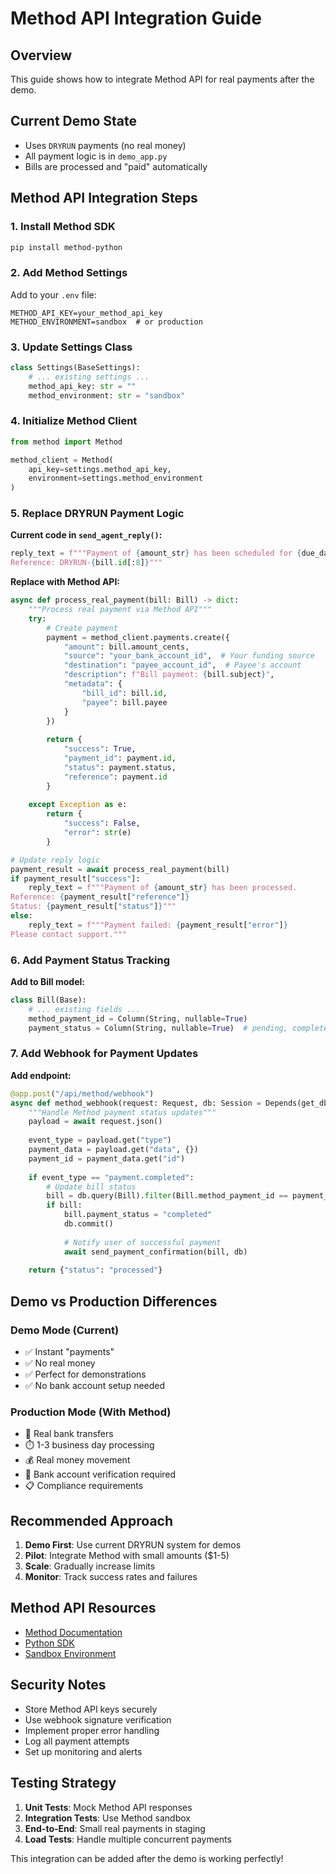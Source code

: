 # Method API Integration Guide

## Overview
This guide shows how to integrate Method API for real payments after the demo.

## Current Demo State
- Uses `DRYRUN` payments (no real money)
- All payment logic is in `demo_app.py`
- Bills are processed and "paid" automatically

## Method API Integration Steps

### 1. Install Method SDK
```bash
pip install method-python
```

### 2. Add Method Settings
Add to your `.env` file:
```env
METHOD_API_KEY=your_method_api_key
METHOD_ENVIRONMENT=sandbox  # or production
```

### 3. Update Settings Class
```python
class Settings(BaseSettings):
    # ... existing settings ...
    method_api_key: str = ""
    method_environment: str = "sandbox"
```

### 4. Initialize Method Client
```python
from method import Method

method_client = Method(
    api_key=settings.method_api_key,
    environment=settings.method_environment
)
```

### 5. Replace DRYRUN Payment Logic

**Current code in `send_agent_reply()`:**
```python
reply_text = f"""Payment of {amount_str} has been scheduled for {due_date_str}.
Reference: DRYRUN-{bill.id[:8]}"""
```

**Replace with Method API:**
```python
async def process_real_payment(bill: Bill) -> dict:
    """Process real payment via Method API"""
    try:
        # Create payment
        payment = method_client.payments.create({
            "amount": bill.amount_cents,
            "source": "your_bank_account_id",  # Your funding source
            "destination": "payee_account_id",  # Payee's account
            "description": f"Bill payment: {bill.subject}",
            "metadata": {
                "bill_id": bill.id,
                "payee": bill.payee
            }
        })
        
        return {
            "success": True,
            "payment_id": payment.id,
            "status": payment.status,
            "reference": payment.id
        }
        
    except Exception as e:
        return {
            "success": False,
            "error": str(e)
        }

# Update reply logic
payment_result = await process_real_payment(bill)
if payment_result["success"]:
    reply_text = f"""Payment of {amount_str} has been processed.
Reference: {payment_result["reference"]}
Status: {payment_result["status"]}"""
else:
    reply_text = f"""Payment failed: {payment_result["error"]}
Please contact support."""
```

### 6. Add Payment Status Tracking

**Add to Bill model:**
```python
class Bill(Base):
    # ... existing fields ...
    method_payment_id = Column(String, nullable=True)
    payment_status = Column(String, nullable=True)  # pending, completed, failed
```

### 7. Add Webhook for Payment Updates

**Add endpoint:**
```python
@app.post("/api/method/webhook")
async def method_webhook(request: Request, db: Session = Depends(get_db)):
    """Handle Method payment status updates"""
    payload = await request.json()
    
    event_type = payload.get("type")
    payment_data = payload.get("data", {})
    payment_id = payment_data.get("id")
    
    if event_type == "payment.completed":
        # Update bill status
        bill = db.query(Bill).filter(Bill.method_payment_id == payment_id).first()
        if bill:
            bill.payment_status = "completed"
            db.commit()
            
            # Notify user of successful payment
            await send_payment_confirmation(bill, db)
    
    return {"status": "processed"}
```

## Demo vs Production Differences

### Demo Mode (Current)
- ✅ Instant "payments" 
- ✅ No real money
- ✅ Perfect for demonstrations
- ✅ No bank account setup needed

### Production Mode (With Method)
- 🏦 Real bank transfers
- ⏱️ 1-3 business day processing
- 💰 Real money movement
- 🔐 Bank account verification required
- 📋 Compliance requirements

## Recommended Approach

1. **Demo First**: Use current DRYRUN system for demos
2. **Pilot**: Integrate Method with small amounts ($1-5)
3. **Scale**: Gradually increase limits
4. **Monitor**: Track success rates and failures

## Method API Resources

- [Method Documentation](https://docs.method.fi/)
- [Python SDK](https://github.com/MethodFi/method-python)
- [Sandbox Environment](https://dashboard.method.fi/)

## Security Notes

- Store Method API keys securely
- Use webhook signature verification
- Implement proper error handling
- Log all payment attempts
- Set up monitoring and alerts

## Testing Strategy

1. **Unit Tests**: Mock Method API responses
2. **Integration Tests**: Use Method sandbox
3. **End-to-End**: Small real payments in staging
4. **Load Tests**: Handle multiple concurrent payments

This integration can be added after the demo is working perfectly!
